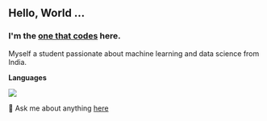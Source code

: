 ## Hello, World ... 
### I'm the [one that codes](http://linkedin.com/in/ajaykrishnaanandhan) here. 

Myself a student passionate about machine learning and data science from India.

**Languages**  

<img align="center" src="https://github-readme-stats.vercel.app/api/top-langs/?username=1thatcodes&layout=compact&theme=material-palenight" />

💬 Ask me about anything [here](https://github.com/1thatcodes/1thatcodes/issues)
